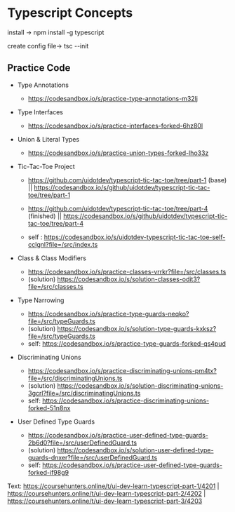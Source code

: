 # Typescript Concepts

install -> npm install -g typescript

create config file-> tsc --init







## Practice Code

- Type Annotations
    - https://codesandbox.io/s/practice-type-annotations-m32lj

- Type Interfaces
    - https://codesandbox.io/s/practice-interfaces-forked-6hz80l

- Union & Literal Types
    - https://codesandbox.io/s/practice-union-types-forked-lho33z

- Tic-Tac-Toe Project
    - https://github.com/uidotdev/typescript-tic-tac-toe/tree/part-1 (base) || https://codesandbox.io/s/github/uidotdev/typescript-tic-tac-toe/tree/part-1
   
    - https://github.com/uidotdev/typescript-tic-tac-toe/tree/part-4 (finished) || https://codesandbox.io/s/github/uidotdev/typescript-tic-tac-toe/tree/part-4 

    - self : https://codesandbox.io/s/uidotdev-typescript-tic-tac-toe-self-cclgnl?file=/src/index.ts

- Class & Class Modifiers
    - https://codesandbox.io/s/practice-classes-vrrkr?file=/src/classes.ts
    - (solution) https://codesandbox.io/s/solution-classes-odit3?file=/src/classes.ts

- Type Narrowing 
    - https://codesandbox.io/s/practice-type-guards-neqko?file=/src/typeGuards.ts
    - (solution) https://codesandbox.io/s/solution-type-guards-kxksz?file=/src/typeGuards.ts
    - self: https://codesandbox.io/s/practice-type-guards-forked-qs4pud

- Discriminating Unions
    - https://codesandbox.io/s/practice-discriminating-unions-pm4tx?file=/src/discriminatingUnions.ts
    - (solution) https://codesandbox.io/s/solution-discriminating-unions-3gcrl?file=/src/discriminatingUnions.ts
    - self: https://codesandbox.io/s/practice-discriminating-unions-forked-51n8nx

- User Defined Type Guards
    - https://codesandbox.io/s/practice-user-defined-type-guards-2b6d0?file=/src/userDefinedGuard.ts
    - (solution) https://codesandbox.io/s/solution-user-defined-type-guards-dnxer?file=/src/userDefinedGuard.ts
    - self: https://codesandbox.io/s/practice-user-defined-type-guards-forked-if98g9
    
Text: https://coursehunters.online/t/ui-dev-learn-typescript-part-1/4201 | https://coursehunters.online/t/ui-dev-learn-typescript-part-2/4202 | https://coursehunters.online/t/ui-dev-learn-typescript-part-3/4203

